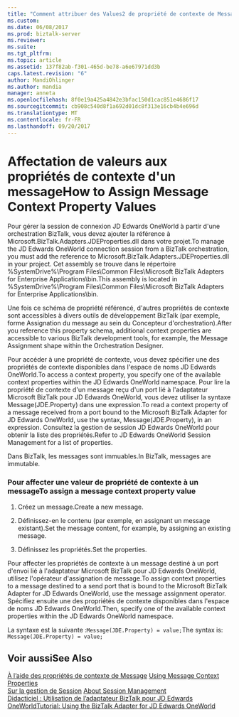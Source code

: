 ```yaml
---
title: "Comment attribuer des Values2 de propriété de contexte de Message | Documents Microsoft"
ms.custom: 
ms.date: 06/08/2017
ms.prod: biztalk-server
ms.reviewer: 
ms.suite: 
ms.tgt_pltfrm: 
ms.topic: article
ms.assetid: 137f82ab-f301-465d-be78-a6e67971dd3b
caps.latest.revision: "6"
author: MandiOhlinger
ms.author: mandia
manager: anneta
ms.openlocfilehash: 8f0e19a425a4842e3bfac150d1cac851e4686f17
ms.sourcegitcommit: cb908c540d8f1a692d01dc8f313e16cb4b4e696d
ms.translationtype: MT
ms.contentlocale: fr-FR
ms.lasthandoff: 09/20/2017
---
```

# <a name="how-to-assign-message-context-property-values"></a><span data-ttu-id="ec4b8-102">Affectation de valeurs aux propriétés de contexte d'un message</span><span class="sxs-lookup"><span data-stu-id="ec4b8-102">How to Assign Message Context Property Values</span></span>
<span data-ttu-id="ec4b8-103">Pour gérer la session de connexion JD Edwards OneWorld à partir d'une orchestration BizTalk, vous devez ajouter la référence à Microsoft.BizTalk.Adapters.JDEProperties.dll dans votre projet.</span><span class="sxs-lookup"><span data-stu-id="ec4b8-103">To manage the JD Edwards OneWorld connection session from a BizTalk orchestration, you must add the reference to Microsoft.BizTalk.Adapters.JDEProperties.dll in your project.</span></span> <span data-ttu-id="ec4b8-104">Cet assembly se trouve dans le répertoire %SystemDrive%\Program Files\Common Files\Microsoft BizTalk Adapters for Enterprise Applications\bin.</span><span class="sxs-lookup"><span data-stu-id="ec4b8-104">This assembly is located in %SystemDrive%\Program Files\Common Files\Microsoft BizTalk Adapters for Enterprise Applications\bin.</span></span>  
  
 <span data-ttu-id="ec4b8-105">Une fois ce schéma de propriété référencé, d'autres propriétés de contexte sont accessibles à divers outils de développement BizTalk (par exemple, forme Assignation du message au sein du Concepteur d'orchestration).</span><span class="sxs-lookup"><span data-stu-id="ec4b8-105">After you reference this property schema, additional context properties are accessible to various BizTalk development tools, for example, the Message Assignment shape within the Orchestration Designer.</span></span>  
  
 <span data-ttu-id="ec4b8-106">Pour accéder à une propriété de contexte, vous devez spécifier une des propriétés de contexte disponibles dans l'espace de noms JD Edwards OneWorld.</span><span class="sxs-lookup"><span data-stu-id="ec4b8-106">To access a context property, you specify one of the available context properties within the JD Edwards OneWorld namespace.</span></span> <span data-ttu-id="ec4b8-107">Pour lire la propriété de contexte d'un message reçu d'un port lié à l'adaptateur Microsoft BizTalk pour JD Edwards OneWorld, vous devez utiliser la syntaxe Message(JDE.Property) dans une expression.</span><span class="sxs-lookup"><span data-stu-id="ec4b8-107">To read a context property of a message received from a port bound to the Microsoft BizTalk Adapter for JD Edwards OneWorld, use the syntax, Message(JDE.Property), in an expression.</span></span> <span data-ttu-id="ec4b8-108">Consultez la gestion de session JD Edwards OneWorld pour obtenir la liste des propriétés.</span><span class="sxs-lookup"><span data-stu-id="ec4b8-108">Refer to JD Edwards OneWorld Session Management for a list of properties.</span></span>  
  
 <span data-ttu-id="ec4b8-109">Dans BizTalk, les messages sont immuables.</span><span class="sxs-lookup"><span data-stu-id="ec4b8-109">In BizTalk, messages are immutable.</span></span>  
  
### <a name="to-assign-a-message-context-property-value"></a><span data-ttu-id="ec4b8-110">Pour affecter une valeur de propriété de contexte à un message</span><span class="sxs-lookup"><span data-stu-id="ec4b8-110">To assign a message context property value</span></span>  
  
1.  <span data-ttu-id="ec4b8-111">Créez un message.</span><span class="sxs-lookup"><span data-stu-id="ec4b8-111">Create a new message.</span></span>  
  
2.  <span data-ttu-id="ec4b8-112">Définissez-en le contenu (par exemple, en assignant un message existant).</span><span class="sxs-lookup"><span data-stu-id="ec4b8-112">Set the message content, for example, by assigning an existing message.</span></span>  
  
3.  <span data-ttu-id="ec4b8-113">Définissez les propriétés.</span><span class="sxs-lookup"><span data-stu-id="ec4b8-113">Set the properties.</span></span>  
  
 <span data-ttu-id="ec4b8-114">Pour affecter les propriétés de contexte à un message destiné à un port d'envoi lié à l'adaptateur Microsoft BizTalk pour JD Edwards OneWorld, utilisez l'opérateur d'assignation de message.</span><span class="sxs-lookup"><span data-stu-id="ec4b8-114">To assign context properties to a message destined to a send port that is bound to the Microsoft BizTalk Adapter for JD Edwards OneWorld, use the message assignment operator.</span></span> <span data-ttu-id="ec4b8-115">Spécifiez ensuite une des propriétés de contexte disponibles dans l'espace de noms JD Edwards OneWorld.</span><span class="sxs-lookup"><span data-stu-id="ec4b8-115">Then, specify one of the available context properties within the JD Edwards OneWorld namespace.</span></span>  
  
 <span data-ttu-id="ec4b8-116">La syntaxe est la suivante :`Message(JDE.Property) = value;`</span><span class="sxs-lookup"><span data-stu-id="ec4b8-116">The syntax is: `Message(JDE.Property) = value;`</span></span>  
  
## <a name="see-also"></a><span data-ttu-id="ec4b8-117">Voir aussi</span><span class="sxs-lookup"><span data-stu-id="ec4b8-117">See Also</span></span>  
 <span data-ttu-id="ec4b8-118">[À l’aide des propriétés de contexte de Message](../core/using-message-context-properties2.md) </span><span class="sxs-lookup"><span data-stu-id="ec4b8-118">[Using Message Context Properties](../core/using-message-context-properties2.md) </span></span>  
 <span data-ttu-id="ec4b8-119">[Sur la gestion de Session](../core/about-session-management1.md) </span><span class="sxs-lookup"><span data-stu-id="ec4b8-119">[About Session Management](../core/about-session-management1.md) </span></span>  
 [<span data-ttu-id="ec4b8-120">Didacticiel : Utilisation de l’adaptateur BizTalk pour JD Edwards OneWorld</span><span class="sxs-lookup"><span data-stu-id="ec4b8-120">Tutorial: Using the BizTalk Adapter for JD Edwards OneWorld</span></span>](../core/tutorial-using-the-biztalk-adapter-for-jd-edwards-oneworld.md)